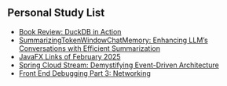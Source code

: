 ## Personal Study List
<!-- BLOG-POST-LIST:START -->
- [Book Review: DuckDB in Action](https://foojay.io/today/book-review-duckdb-in-action/)
- [SummarizingTokenWindowChatMemory: Enhancing LLM’s Conversations with Efficient Summarization](https://foojay.io/today/summarizingtokenwindowchatmemory-enhancing-llms-conversations-with-efficient-summarization/)
- [JavaFX Links of February 2025](https://foojay.io/today/javafx-links-of-february-2025/)
- [Spring Cloud Stream: Demystifying Event-Driven Architecture](https://foojay.io/today/spring-cloud-stream-demystifying-event-driven-architecture/)
- [Front End Debugging Part 3: Networking](https://foojay.io/today/front-end-debugging-part-3-networking/)
<!-- BLOG-POST-LIST:END -->  
